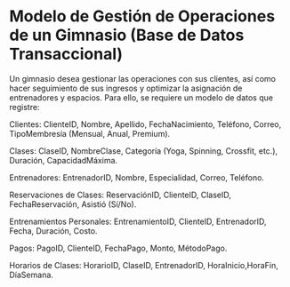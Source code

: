 # Modelo de Gestión de Operaciones de un Gimnasio (Base de Datos Transaccional)

Un gimnasio desea gestionar las operaciones con sus clientes, así como hacer seguimiento de sus ingresos y optimizar la asignación de entrenadores y espacios. Para ello, se requiere un modelo de datos que registre:

Clientes: ClienteID, Nombre, Apellido, FechaNacimiento, Teléfono, Correo, TipoMembresía (Mensual, Anual, Premium).

Clases: ClaseID, NombreClase, Categoría (Yoga, Spinning, Crossfit, etc.), Duración, CapacidadMáxima.

Entrenadores: EntrenadorID, Nombre, Especialidad, Correo, Teléfono.

Reservaciones de Clases: ReservaciónID, ClienteID, ClaseID, FechaReservación, Asistió (Sí/No).

Entrenamientos Personales: EntrenamientoID, ClienteID, EntrenadorID, Fecha, Duración, Costo.

Pagos: PagoID, ClienteID, FechaPago, Monto, MétodoPago.

Horarios de Clases: HorarioID, ClaseID, EntrenadorID, HoraInicio,HoraFin, DíaSemana.

